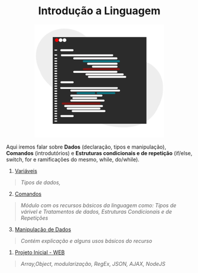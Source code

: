 <h1 align="center"> 
  Introdução a Linguagem
</h1>

<p align="center">
  <img alt="Editor de Texto com elementos artísticos" src="../.github/IDE_Banner.png" width="350px"/>
</p>

Aqui iremos falar sobre **Dados** (declaração, tipos e manipulação), **Comandos** (introdutórios) e **Estruturas condicionais e de repetição** (if/else, switch, for e ramificações do mesmo, while, do/while).

1. [Variáveis](https://github.com/kszinhu/JavaScript4Noobs/blob/main/Básico/Variáveis.md)
>_Tipos de dados,_
2. [Comandos]([Url](https://github.com/kszinhu/JavaScript4Noobs/blob/main/Básico/Comandos.md))
>_Módulo com os recursos básicos da linguagem como: Tipos de várivel e Tratamentos de dados, Estruturas Condicionais e de Repetições_
3. [Manipulação de Dados]([Url](https://github.com/kszinhu/JavaScript4Noobs/blob/main/Básico/Manipulacao.md))
>_Contém explicação e alguns usos básicos do recurso_
1. [Projeto Inicial - WEB]([Url](https://github.com/kszinhu/JavaScript4Noobs/blob/main/Básico/ProjetoWEB.md))
>_Array,Object, modularização, RegEx, JSON, AJAX, NodeJS_